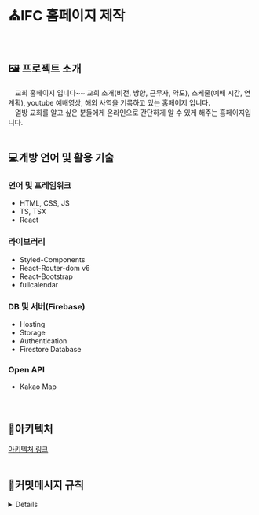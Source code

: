 <h1>⛪IFC 홈페이지 제작</h1>

<br/>

<h2>🖼 프로젝트 소개</h2>
<div>
  <span>&emsp;교회 홈페이지 입니다~~ 교회 소개(비전, 방향, 근무자, 약도), 스케줄(예배 시간, 연계획), youtube 예배영상, 해외 사역을 기록하고 있는 홈페이지 입니다.</span><br/>
  <span>&emsp;열방 교회를 알고 싶은 분들에게 온라인으로 간단하게 알 수 있게 해주는 홈페이지입니다.</span>
</div>


<br/>


<h2>💻개방 언어 및 활용 기술</h2>
<h3>언어 및 프레임워크</h3>
<ul>
  <li>HTML, CSS, JS</li>
  <li>TS, TSX</li>
  <li>React</li>
</ul>
<h3>라이브러리</h3>
<ul>
  <li>Styled-Components</li>
  <li>React-Router-dom v6</li>
  <li>React-Bootstrap</li>
  <li>fullcalendar</li>
</ul>
<h3>DB 및 서버(Firebase)</h3>
<ul>
  <li>Hosting</li>
  <li>Storage</li>
  <li>Authentication</li>
  <li>Firestore Database</li>
</ul>
<h3>Open API</h3>
<ul>
  <li>Kakao Map</li>
</ul>


<br/>


<h2>🎨아키텍처</h2>
<a 
  href='https://lucid.app/lucidspark/d237b803-7886-4a04-b8db-048a460c1f64/edit?viewport_loc=-1662%2C-2150%2C5988%2C5794%2C0_0&invitationId=inv_f5c7878b-dc4e-4cf7-bcae-8e8470a05d0a' target='_blank'
>아키텍처 링크</a>


<br/>
<br/>


<h2>💾커밋메시지 규칙</h2>

<details>
  <ul>
    <li>기능 추가: feat</li>
    <li>버그 수정: fix</li>
    <li>리팩토링: ref</li>
    <li>문서 업데이트: doce</li>
    <li>성능 개선: perf</li>
    <li>테스트: test</li>
    <li>설정 변경: chore</li>
    <li>배포: hosting</li>
    <li>임시: wip</li>
  </ul>
</details>
